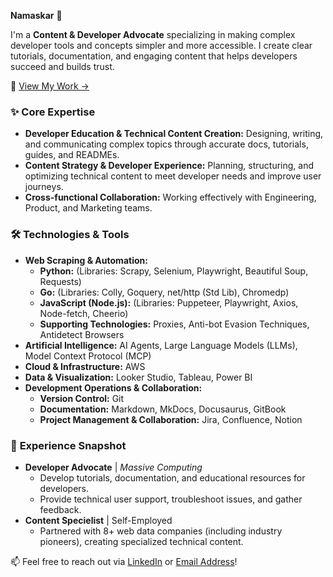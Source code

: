 **Namaskar** 🙏

I'm a **Content & Developer Advocate** specializing in making complex developer tools and concepts simpler and more accessible. I create clear tutorials, documentation, and engaging content that helps developers succeed and builds trust.

📌 [View My Work →](https://github.com/triposat/published-blogs)

### ✨ **Core Expertise**

* **Developer Education & Technical Content Creation:** Designing, writing, and communicating complex topics through accurate docs, tutorials, guides, and READMEs.
* **Content Strategy & Developer Experience:** Planning, structuring, and optimizing technical content to meet developer needs and improve user journeys.
* **Cross-functional Collaboration:** Working effectively with Engineering, Product, and Marketing teams.

### 🛠️ Technologies & Tools

* **Web Scraping & Automation:**
    * **Python:** (Libraries: Scrapy, Selenium, Playwright, Beautiful Soup, Requests)
    * **Go:** (Libraries: Colly, Goquery, net/http (Std Lib), Chromedp)
    * **JavaScript (Node.js):** (Libraries: Puppeteer, Playwright, Axios, Node-fetch, Cheerio)
    * **Supporting Technologies:** Proxies, Anti-bot Evasion Techniques, Antidetect Browsers
* **Artificial Intelligence:** AI Agents, Large Language Models (LLMs), Model Context Protocol (MCP)
* **Cloud & Infrastructure:** AWS
* **Data & Visualization:** Looker Studio, Tableau, Power BI
* **Development Operations & Collaboration:**
    * **Version Control:** Git
    * **Documentation:** Markdown, MkDocs, Docusaurus, GitBook
    * **Project Management & Collaboration:** Jira, Confluence, Notion

### 💼 **Experience Snapshot**

* **Developer Advocate** | *Massive Computing*
    * Develop tutorials, documentation, and educational resources for developers.
    * Provide technical user support, troubleshoot issues, and gather feedback.
* **Content Specielist** | Self-Employed
    * Partnered with 8+ web data companies (including industry pioneers), creating specialized technical content.

📫 Feel free to reach out via [LinkedIn](https://www.linkedin.com/in/triposat/) or [Email Address](mailto:tripathisatyam5721@gmail.com)!
